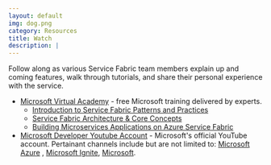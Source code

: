 ```yaml
---
layout: default
img: dog.png
category: Resources
title: Watch
description: |
---
```

Follow along as various Service Fabric team members explain up and coming features, walk through tutorials, and share their personal experience with the service. 
- [Microsoft Virtual Academy](https://mva.microsoft.com/) - free Microsoft training delivered by experts. 
	- [Introduction to Service Fabric Patterns and Practices](https://mva.microsoft.com/en-US/training-courses/Azure-Service-Fabric-Patterns-and-Practices-16925?l=N2KwbbSGD_6405167344)
	- [Service Fabric Architecture & Core Concepts](https://mva.microsoft.com/en-US/training-courses/building-microservices-applications-on-azure-service-fabric-16747?l=iYFCk76yC_6706218965)
	- [Building Microservices Applications on Azure Service Fabric](https://mva.microsoft.com/en-US/training-courses/building-microservices-applications-on-azure-service-fabric-16747)
- [Microsoft Developer Youtube Account](https://www.youtube.com/channel/UCsMica-v34Irf9KVTh6xx-g) - Microsoft's official YouTube account. Pertainant channels include but are not limited to: [Microsoft Azure](https://www.youtube.com/channel/UC0m-80FnNY2Qb7obvTL_2fA)
, [Microsoft Ignite](https://www.youtube.com/channel/UCrhJmfAGQ5K81XQ8_od1iTg), [Microsoft](https://www.youtube.com/channel/UCFtEEv80fQVKkD4h1PF-Xqw).